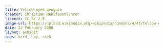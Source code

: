 ```yaml
---
title: Yellow-eyed penguin
creator: Christian Mehlf&uuml;hrer
licence: CC BY 2.5
image-url: https://upload.wikimedia.org/wikipedia/commons/4/4f/Yellow-eyed_Penguin_MC.jpg
date: 23 February 2008
layout: exhibit
tags: bird, day, rock
---
```

